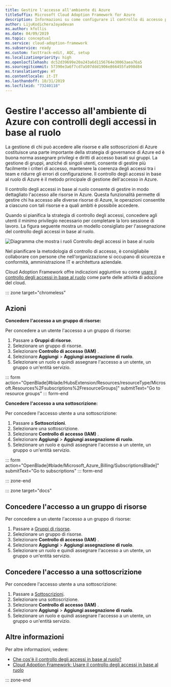 ```yaml
---
title: Gestire l'accesso all'ambiente di Azure
titleSuffix: Microsoft Cloud Adoption Framework for Azure
description: Informazioni su come configurare il controllo di accesso per l'ambiente di Azure con il controllo degli accessi in base al ruolo.
author: LijuKodicheraJayadevan
ms.author: kfollis
ms.date: 04/09/2019
ms.topic: conceptual
ms.service: cloud-adoption-framework
ms.subservice: ready
ms.custom: fasttrack-edit, AQC, setup
ms.localizationpriority: high
ms.openlocfilehash: dc52d39699e20a243a6d1156764e30063aea76a5
ms.sourcegitcommit: 57390e3a6f7cd7a507ddd1906e866455fa998d84
ms.translationtype: HT
ms.contentlocale: it-IT
ms.lasthandoff: 10/31/2019
ms.locfileid: "73240118"
---
```

# <a name="manage-access-to-your-azure-environment-with-role-based-access-controls"></a>Gestire l'accesso all'ambiente di Azure con controlli degli accessi in base al ruolo

La gestione di chi può accedere alle risorse e alle sottoscrizioni di Azure costituisce una parte importante della strategia di governance di Azure ed è buona norma assegnare privilegi e diritti di accesso basati sui gruppi. La gestione di gruppi, anziché di singoli utenti, consente di gestire più facilmente i criteri di accesso, mantenere la coerenza degli accessi tra i team e ridurre gli errori di configurazione. Il controllo degli accessi in base al ruolo di Azure è il metodo principale di gestione dell'accesso in Azure.

Il controllo degli accessi in base al ruolo consente di gestire in modo dettagliato l'accesso alle risorse in Azure. Questa funzionalità permette di gestire chi ha accesso alle diverse risorse di Azure, le operazioni consentite a ciascuno con tali risorse e a quali ambiti è possibile accedere.

Quando si pianifica la strategia di controllo degli accessi, concedere agli utenti il minimo privilegio necessario per completare la loro sessione di lavoro. La figura seguente mostra un modello consigliato per l'assegnazione del controllo degli accessi in base al ruolo.

![Diagramma che mostra i ruoli Controllo degli accessi in base al ruolo](./media/manage-access/role-examples.png)

Nel pianificare la metodologia di controllo di accesso, è consigliabile collaborare con persone che nell'organizzazione si occupano di sicurezza e conformità, amministrazione IT e architettura aziendale.

Cloud Adoption Framework offre indicazioni aggiuntive su come [usare il controllo degli accessi in base al ruolo](../considerations/roles.md) come parte delle attività di adozione del cloud.

::: zone target="chromeless"

## <a name="actions"></a>Azioni

**Concedere l'accesso a un gruppo di risorse:**

Per concedere a un utente l'accesso a un gruppo di risorse:

1. Passare a **Gruppi di risorse**.
1. Selezionare un gruppo di risorse.
1. Selezionare **Controllo di accesso (IAM)** .
1. Selezionare **Aggiungi** > **Aggiungi assegnazione di ruolo**.
1. Selezionare un ruolo e quindi assegnare l'accesso a un utente, un gruppo o un'entità servizio.

::: form action="OpenBlade[#blade/HubsExtension/Resources/resourceType/Microsoft.Resources%2Fsubscriptions%2FresourceGroups]" submitText="Go to resource groups" ::: form-end

**Concedere l'accesso a una sottoscrizione:**

Per concedere l'accesso utente a una sottoscrizione:

1. Passare a **Sottoscrizioni**.
1. Selezionare una sottoscrizione.
1. Selezionare **Controllo di accesso (IAM)** .
1. Selezionare **Aggiungi** > **Aggiungi assegnazione di ruolo**.
1. Selezionare un ruolo e quindi assegnare l'accesso a un utente, un gruppo o un'entità servizio.

::: form action="OpenBlade[#blade/Microsoft_Azure_Billing/SubscriptionsBlade]" submitText="Go to subscriptions" ::: form-end

::: zone-end

::: zone target="docs"

## <a name="grant-resource-group-access"></a>Concedere l'accesso a un gruppo di risorse

Per concedere a un utente l'accesso a un gruppo di risorse:

1. Passare a [Gruppi di risorse](https://portal.azure.com/#blade/HubsExtension/Resources/resourceType/Microsoft.Resources%2Fsubscriptions%2FresourceGroups).
1. Selezionare un gruppo di risorse.
1. Selezionare **Controllo di accesso (IAM)** .
1. Selezionare **Aggiungi** > **Aggiungi assegnazione di ruolo**.
1. Selezionare un ruolo e quindi assegnare l'accesso a un utente, un gruppo o un'entità servizio.

## <a name="grant-subscription-access"></a>Concedere l'accesso a una sottoscrizione

Per concedere l'accesso utente a una sottoscrizione:

1. Passare a [Sottoscrizioni](https://portal.azure.com/#blade/Microsoft_Azure_Billing/SubscriptionsBlade).
1. Selezionare una sottoscrizione.
1. Selezionare **Controllo di accesso (IAM)** .
1. Selezionare **Aggiungi** > **Aggiungi assegnazione di ruolo**.
1. Selezionare un ruolo e quindi assegnare l'accesso a un utente, un gruppo o un'entità servizio.

## <a name="learn-more"></a>Altre informazioni

Per altre informazioni, vedere:

- [Che cos'è il controllo degli accessi in base al ruolo?](https://docs.microsoft.com/azure/role-based-access-control/overview)
- [Cloud Adoption Framework: Usare il controllo degli accessi in base al ruolo](../considerations/roles.md)

::: zone-end
